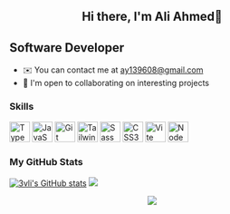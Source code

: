<h2 align="center" > Hi there, I'm Ali Ahmed👋</h3>

Software Developer
------------------

* ✉️  You can contact me at [ay139608@gmail.com](mailto:ay139608@gmail.com)
* 🤝  I'm open to collaborating on interesting projects

### Skills


<p align="left">

<a href="https://www.typescriptlang.org/" target="_blank" rel="noreferrer"><img src="https://raw.githubusercontent.com/danielcranney/readme-generator/main/public/icons/skills/typescript-colored.svg" width="36" height="36" alt="TypeScript" /></a>
<a href="https://developer.mozilla.org/en-US/docs/Web/JavaScript" target="_blank" rel="noreferrer"><img src="https://raw.githubusercontent.com/danielcranney/readme-generator/main/public/icons/skills/javascript-colored.svg" width="36" height="36" alt="JavaScript" /></a>
<a href="https://git-scm.com/" target="_blank" rel="noreferrer"><img src="https://raw.githubusercontent.com/danielcranney/readme-generator/main/public/icons/skills/git-colored.svg" width="36" height="36" alt="Git" /></a>
<a href="https://tailwindcss.com/" target="_blank" rel="noreferrer"><img src="https://raw.githubusercontent.com/danielcranney/readme-generator/main/public/icons/skills/tailwindcss-colored.svg" width="36" height="36" alt="TailwindCSS" /></a>
<a href="https://sass-lang.com/" target="_blank" rel="noreferrer"><img src="https://raw.githubusercontent.com/danielcranney/readme-generator/main/public/icons/skills/sass-colored.svg" width="36" height="36" alt="Sass" /></a>
<a href="https://www.w3.org/TR/CSS/#css" target="_blank" rel="noreferrer"><img src="https://raw.githubusercontent.com/danielcranney/readme-generator/main/public/icons/skills/css3-colored.svg" width="36" height="36" alt="CSS3" /></a>
<a href="https://vitejs.dev/" target="_blank" rel="noreferrer"><img src="https://raw.githubusercontent.com/danielcranney/readme-generator/main/public/icons/skills/vite-colored.svg" width="36" height="36" alt="Vite" /></a>
<a href="https://nodejs.org/en/" target="_blank" rel="noreferrer"><img src="https://raw.githubusercontent.com/danielcranney/readme-generator/main/public/icons/skills/nodejs-colored.svg" width="36" height="36" alt="NodeJS" /></a>


### My GitHub Stats

<p float="left">
    <a href="http://www.github.com/3vli"><img src="https://github-readme-stats-sigma-nine-97.vercel.app/api?username=3vli&show_icons=true&hide=&count_private=true&theme=radical&hide_border=true&show_icons=true" alt="3vli's GitHub stats" /></a>
    <a href="http://www.github.com/3vli"><img src="https://streak-stats.demolab.com/?user=DarkyEG&theme=radical&hide_border=true&exclude_days=Fri%2CSat" /></a>
</p>

<p align="center">
    <img src="https://mayu.due.moe/get/@darkyeg-github?theme=rule34&padding=6">
</p>
